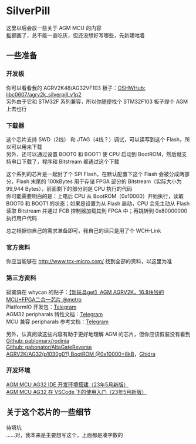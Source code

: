 # SilverPill
这里以后会放一些关于 AGM MCU 的内容  
[板](https://oshwhub.com/libc0607/agrv2k_silverpill_v1p2)都画了，总不能一直吃灰，但还没想好写哪些，先新建咕着  

## 一些准备
### 开发板
你可以看看我的 AGRV2K48/AG32VF103 板子：[OSHWHub: libc0607/agrv2k_silverpill_v1p2](https://oshwhub.com/libc0607/agrv2k_silverpill_v1p2)  
另外由于它和 STM32F 系列兼容，所以你随便找个 STM32F103 板子焊个 AGM 上去也行  

### 下载器 
这个芯片支持 SWD（2线） 和 JTAG（4线？）调试，可以读写到这个 Flash，所以可以用来下载  
另外，还可以通过设置 BOOT0 和 BOOT1 使 CPU 启动到 BootROM，然后就支持串口下载了，程序和 Bitstream 都通过这个下载  

这个系列的芯片是一起封了个 SPI Flash，在默认配置下这个 Flash 会被分成两部分，Flash 末尾的 100kBytes 用于存储 FPGA 部分的 Bitstream（实际大小为 99,944 Bytes），前面剩下的部分则是 CPU 执行的代码  
你可能需要明白的是：上电后 CPU 从 BootROM（0x10000）开始执行，读取 BOOT0 和 BOOT1 的状态；如果是设置为从 Flash 启动，CPU 会先主动从 Flash 读取 Bitstream 并通过 FCB 控制器加载其到 FPGA 中；再跳转到 0x80000000 执行用户代码  

总之根据你自己的需求准备即可，我自己的话只是用了个 WCH-Link

### 官方资料 
你应当能够在 http://www.tcx-micro.com/ 找到全部的资料，以这里为准  

### 第三方资料
寂寞鸽在 whycan 的贴子：[【新玩具get】AGM AGRV2K，16.8块钱的MCU+FPGA二合一芯片 @metro](https://whycan.com/t_9523.html)  
PlatformIO 开发包：[Telegram](https://t.me/agmfpgadoc/106)  
AGM32 peripharals 特性文档：[Telegram](https://t.me/agmfpgadoc/80)  
MCU 兼容 peripharals 参考文档：[Telegram](https://t.me/agmfpgadoc/95)  

另外，认真阅读这些内容有助于更好地理解 AGM 的芯片，但你应该假装没有看到  
[Github: pablomarx/rodinia](https://github.com/pablomarx/rodinia)  
[Github: gabonator/AltaGateReverse](https://github.com/gabonator/Education/tree/master/2021/AltaGateReverse)  
[AGRV2K/AG32(p1030g0?) BootROM @0x10000+8kB](https://t.me/agmfpgadoc/109)，[Ghidra](https://ghidra-sre.org/)  

### 开发环境
[AGM MCU AG32 IDE 开发环境搭建（23年5月新版）](http://www.tcx-micro.com/doc_26307400.html)  
[AGM MCU AG32 在 VSCode 下的使用入门（23年5月新版）](http://www.tcx-micro.com/doc_26309003.html)   

## 关于这个芯片的一些细节  
待填坑  
……对，我本来是主要想写这个，上面都是凑字数的


